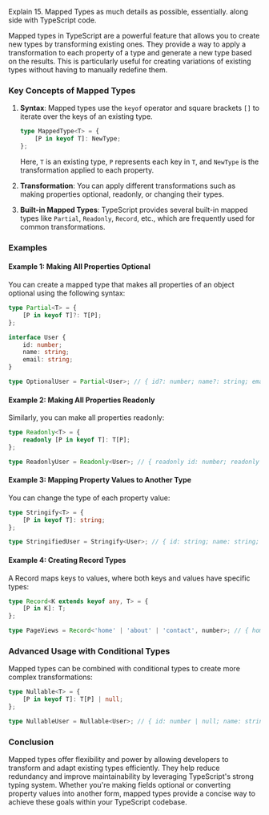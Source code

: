 Explain 15. Mapped Types as much details as possible, essentially. along side with TypeScript code.



Mapped types in TypeScript are a powerful feature that allows you to create new types by transforming existing ones. They provide a way to apply a transformation to each property of a type and generate a new type based on the results. This is particularly useful for creating variations of existing types without having to manually redefine them.

### Key Concepts of Mapped Types

1. **Syntax**:
   Mapped types use the `keyof` operator and square brackets `[]` to iterate over the keys of an existing type.

   ```typescript
   type MappedType<T> = {
       [P in keyof T]: NewType;
   };
   ```

   Here, `T` is an existing type, `P` represents each key in `T`, and `NewType` is the transformation applied to each property.

2. **Transformation**:
   You can apply different transformations such as making properties optional, readonly, or changing their types.

3. **Built-in Mapped Types**:
   TypeScript provides several built-in mapped types like `Partial`, `Readonly`, `Record`, etc., which are frequently used for common transformations.

### Examples

#### Example 1: Making All Properties Optional

You can create a mapped type that makes all properties of an object optional using the following syntax:

```typescript
type Partial<T> = {
    [P in keyof T]?: T[P];
};

interface User {
    id: number;
    name: string;
    email: string;
}

type OptionalUser = Partial<User>; // { id?: number; name?: string; email?: string; }
```

#### Example 2: Making All Properties Readonly

Similarly, you can make all properties readonly:

```typescript
type Readonly<T> = {
    readonly [P in keyof T]: T[P];
};

type ReadonlyUser = Readonly<User>; // { readonly id: number; readonly name: string; readonly email: string; }
```

#### Example 3: Mapping Property Values to Another Type

You can change the type of each property value:

```typescript
type Stringify<T> = {
    [P in keyof T]: string;
};

type StringifiedUser = Stringify<User>; // { id: string; name: string; email: string; }
```

#### Example 4: Creating Record Types

A Record maps keys to values, where both keys and values have specific types:

```typescript
type Record<K extends keyof any, T> = {
    [P in K]: T;
};

type PageViews = Record<'home' | 'about' | 'contact', number>; // { home: number; about: number; contact: number }
```

### Advanced Usage with Conditional Types

Mapped types can be combined with conditional types to create more complex transformations:

```typescript
type Nullable<T> = {
    [P in keyof T]: T[P] | null;
};

type NullableUser = Nullable<User>; // { id: number | null; name: string | null; email: string | null }
```

### Conclusion

Mapped types offer flexibility and power by allowing developers to transform and adapt existing types efficiently. They help reduce redundancy and improve maintainability by leveraging TypeScript's strong typing system. Whether you're making fields optional or converting property values into another form, mapped types provide a concise way to achieve these goals within your TypeScript codebase.